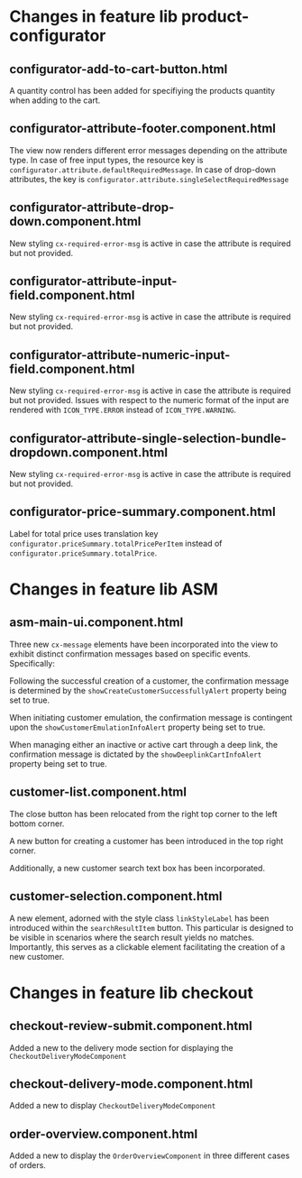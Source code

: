 # Changes in feature lib product-configurator 

## configurator-add-to-cart-button.html

A quantity control has been added for specifiying the products quantity when adding to the cart.

## configurator-attribute-footer.component.html

The view now renders different error messages depending on the attribute type. 
In case of free input types, the resource key is `configurator.attribute.defaultRequiredMessage`. In case of
drop-down attributes, the key is `configurator.attribute.singleSelectRequiredMessage`

## configurator-attribute-drop-down.component.html

New styling `cx-required-error-msg` is active in case the attribute is required but not provided.

## configurator-attribute-input-field.component.html

New styling `cx-required-error-msg` is active in case the attribute is required but not provided.

## configurator-attribute-numeric-input-field.component.html

New styling `cx-required-error-msg` is active in case the attribute is required but not provided.
Issues with respect to the numeric format of the input are rendered with `ICON_TYPE.ERROR` instead of `ICON_TYPE.WARNING`.

## configurator-attribute-single-selection-bundle-dropdown.component.html

New styling `cx-required-error-msg` is active in case the attribute is required but not provided. 

## configurator-price-summary.component.html

Label for total price uses translation key `configurator.priceSummary.totalPricePerItem` instead of `configurator.priceSummary.totalPrice`.
 
# Changes in feature lib ASM 

## asm-main-ui.component.html

Three new `cx-message` elements have been incorporated into the view to exhibit distinct confirmation messages based on specific events. Specifically:

Following the successful creation of a customer, the confirmation message is determined by the `showCreateCustomerSuccessfullyAlert` property being set to true.

When initiating customer emulation, the confirmation message is contingent upon the `showCustomerEmulationInfoAlert` property being set to true.

When managing either an inactive or active cart through a deep link, the confirmation message is dictated by the `showDeeplinkCartInfoAlert` property being set to true.

## customer-list.component.html

The close button has been relocated from the right top corner to the left bottom corner.

A new button for creating a customer has been introduced in the top right corner.

Additionally, a new customer search text box has been incorporated.

## customer-selection.component.html

A new <span> element, adorned with the style class `linkStyleLabel` has been introduced within the `searchResultItem` button. This particular <span> is designed to be visible in scenarios where the search result yields no matches. Importantly, this <span> serves as a clickable element facilitating the creation of a new customer.

# Changes in feature lib checkout

## checkout-review-submit.component.html

Added a new <ng-template> to the delivery mode section for displaying the `CheckoutDeliveryModeComponent`

## checkout-delivery-mode.component.html

Added a new <ng-template> to display `CheckoutDeliveryModeComponent`

## order-overview.component.html

Added a new <ng-template> to display the `OrderOverviewComponent` in three different cases of orders.
